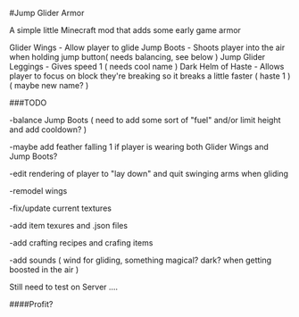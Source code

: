 #Jump Glider Armor

A simple little Minecraft mod that adds some early game armor

Glider Wings - Allow player to glide
Jump Boots - Shoots player into the air when holding jump button( needs balancing, see below )
Jump Glider Leggings - Gives speed 1 ( needs cool name )
Dark Helm of Haste - Allows player to focus on block they're breaking so it breaks a little faster ( haste 1 )( maybe new name? )

###TODO

-balance Jump Boots ( need to add some sort of "fuel" and/or limit height and add cooldown? )

-maybe add feather falling 1 if player is wearing both Glider Wings and Jump Boots?

-edit rendering of player to "lay down" and quit swinging arms when gliding

-remodel wings

-fix/update current textures

-add item texures and .json files

-add crafting recipes and crafing items

-add sounds ( wind for gliding, something magical? dark? when getting boosted in the air )
	
Still need to test on Server ....
	
####Profit?
